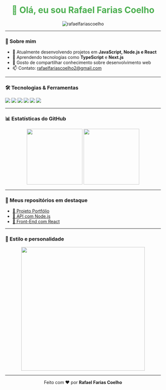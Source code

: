 <h1 align="center" style="color:#4CAF50;">👋 Olá, eu sou Rafael Farias Coelho</h1>

<p align="center">
  <img src="https://komarev.com/ghpvc/?username=rafaelfariascoelho&label=Visualiza%C3%A7%C3%B5es&color=0e75b6&style=flat" alt="rafaelfariascoelho" />
</p>

---

### 🎯 Sobre mim

- 🔭 Atualmente desenvolvendo projetos em **JavaScript, Node.js e React**
- 🌱 Aprendendo tecnologias como **TypeScript** e **Next.js**
- 💬 Gosto de compartilhar conhecimento sobre desenvolvimento web
- 📫 Contato: [rafaelfariascoelho2@gmail.com]()

---

### 🛠️ Tecnologias & Ferramentas

<p align="left">
  <img src="https://img.shields.io/badge/HTML5-E34F26?style=for-the-badge&logo=html5&logoColor=white" />
  <img src="https://img.shields.io/badge/CSS3-1572B6?style=for-the-badge&logo=css3&logoColor=white" />
  <img src="https://img.shields.io/badge/JavaScript-F7DF1E?style=for-the-badge&logo=javascript&logoColor=black" />
  <img src="https://img.shields.io/badge/Node.js-339933?style=for-the-badge&logo=nodedotjs&logoColor=white" />
  <img src="https://img.shields.io/badge/React-20232A?style=for-the-badge&logo=react&logoColor=61DAFB" />
  <img src="https://img.shields.io/badge/TypeScript-007ACC?style=for-the-badge&logo=typescript&logoColor=white" />
</p>

---

### 📊 Estatísticas do GitHub

<p align="center">
  <img height="180em" src="https://github-readme-stats.vercel.app/api?username=rafaelfariascoelho&show_icons=true&theme=radical&include_all_commits=true&count_private=true"/>
  <img height="180em" src="https://github-readme-stats.vercel.app/api/top-langs/?username=rafaelfariascoelho&layout=compact&langs_count=7&theme=radical"/>
</p>

---

### 🚀 Meus repositórios em destaque

- [🔗 Projeto Portfólio](https://github.com/rafaelfariascoelho/portfolio)
- [🔗 API com Node.js](https://github.com/rafaelfariascoelho/minha-api-node)
- [🔗 Front-End com React](https://github.com/rafaelfariascoelho/react-app)

---

### 🎨 Estilo e personalidade

<p align="center">
  <img src="https://media.giphy.com/media/3o7aD2saalBwwftBIY/giphy.gif" width="400px"/>
</p>

---

<p align="center">
  Feito com ❤️ por <strong>Rafael Farias Coelho</strong>
</p>
